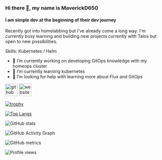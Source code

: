 ### Hi there 👋, my name is MaverickD650
#### I am simple dev at the beginning of their dev journey
Recently got into homelabbing but I've already come a long way. I'm currently busy learning and building new projects currently with Talos but open to new possibilities.

Skills: Kubernetes / Helm

- 🔭 I’m currently working on developing GitOps knowledge with my homeops cluster
- 🌱 I’m currently learning kubernetes 
- 🤔 I’m looking for help with learning more about Flux and GitOps


[<img src='https://cdn.jsdelivr.net/npm/simple-icons@3.0.1/icons/github.svg' alt='github' height='40'>](https://github.com/MaverickD650)  [<img src='https://cdn.jsdelivr.net/npm/simple-icons@3.0.1/icons/icloud.svg' alt='website' height='40'>](https://labdocs.g5yss.uk/)  

[![trophy](https://github-profile-trophy.vercel.app/?username=MaverickD650)](https://github.com/ryo-ma/github-profile-trophy)

[![Top Langs](https://github-readme-stats.vercel.app/api/top-langs/?username=MaverickD650)](https://github.com/anuraghazra/github-readme-stats)

![GitHub stats](https://github-readme-stats.vercel.app/api?username=MaverickD650&show_icons=true)  

![GitHub Activity Graph](https://activity-graph.herokuapp.com/graph?username=MaverickD650)  

![GitHub metrics](https://metrics.lecoq.io/MaverickD650)  

![Profile views](https://gpvc.arturio.dev/MaverickD650)  
